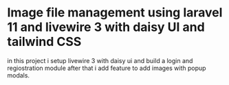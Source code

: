 # Image file management using laravel 11 and livewire 3 with daisy UI and tailwind CSS
in this project i setup livewire 3 with daisy ui and build a login and regiostration module after that i add feature to add images with popup modals.
